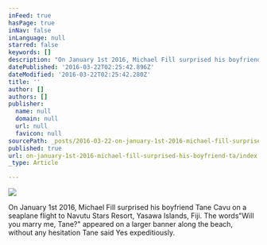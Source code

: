 ```yaml
---
inFeed: true
hasPage: true
inNav: false
inLanguage: null
starred: false
keywords: []
description: "On January 1st 2016, Michael Fill surprised his boyfriend Tane Cavu on a seaplane flight to Navutu Stars Resort, Yasawa Islands, Fiji. The words\"Will you marry me, Tane?\" appeared on a larger banner along the beach, without any hesitation Tane said Yes expeditiously.\_"
datePublished: '2016-03-22T02:25:42.896Z'
dateModified: '2016-03-22T02:25:42.280Z'
title: ''
author: []
authors: []
publisher:
  name: null
  domain: null
  url: null
  favicon: null
sourcePath: _posts/2016-03-22-on-january-1st-2016-michael-fill-surprised-his-boyfriend-ta.md
published: true
url: on-january-1st-2016-michael-fill-surprised-his-boyfriend-ta/index.html
_type: Article

---
```

![](https://the-grid-user-content.s3-us-west-2.amazonaws.com/b321c67c-4c00-4b78-bf87-7a808811ea6a.jpg)

On January 1st 2016, Michael Fill surprised his boyfriend Tane Cavu on a seaplane flight to Navutu Stars Resort, Yasawa Islands, Fiji. The words"Will you marry me, Tane?" appeared on a larger banner along the beach, without any hesitation Tane said Yes expeditiously.